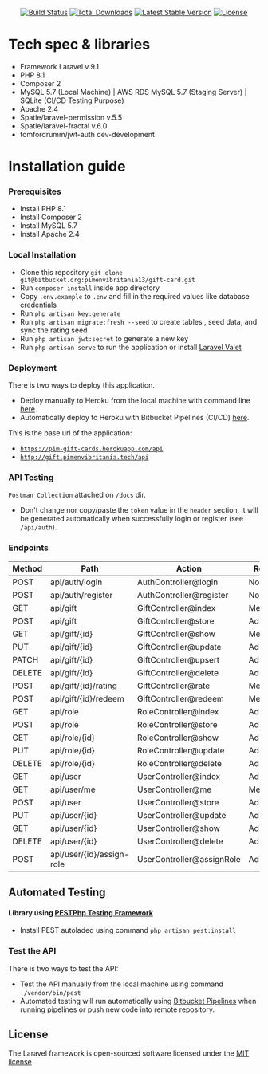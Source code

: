 
<p align="center">
<a href="https://travis-ci.org/laravel/framework"><img src="https://travis-ci.org/laravel/framework.svg" alt="Build Status"></a>
<a href="https://packagist.org/packages/laravel/framework"><img src="https://img.shields.io/packagist/dt/laravel/framework" alt="Total Downloads"></a>
<a href="https://packagist.org/packages/laravel/framework"><img src="https://img.shields.io/packagist/v/laravel/framework" alt="Latest Stable Version"></a>
<a href="https://packagist.org/packages/laravel/framework"><img src="https://img.shields.io/packagist/l/laravel/framework" alt="License"></a>
</p>

# Tech spec & libraries
- Framework Laravel v.9.1
- PHP 8.1
- Composer 2
- MySQL 5.7 (Local Machine) | AWS RDS MySQL 5.7 (Staging Server) | SQLite (CI/CD Testing Purpose)
- Apache 2.4
- Spatie/laravel-permission v.5.5
- Spatie/laravel-fractal v.6.0
- tomfordrumm/jwt-auth dev-development

# Installation guide
### Prerequisites
- Install PHP 8.1
- Install Composer 2
- Install MySQL 5.7
- Install Apache 2.4

### Local Installation
- Clone this repository `git clone git@bitbucket.org:pimenvibritania13/gift-card.git`
- Run `composer install` inside app directory 
- Copy `.env.example` to `.env` and fill in the required values like database credentials
- Run `php artisan key:generate`
- Run `php artisan migrate:fresh --seed` to create tables , seed data, and sync the rating seed
- Run `php artisan jwt:secret` to generate a new key
- Run `php artisan serve` to run the application or install [Laravel Valet](https://laravel.com/docs/9.x/valet)

### Deployment
There is two ways to deploy this application.
- Deploy manually to Heroku from the local machine with command line [here](https://devcenter.heroku.com/articles/git).
- Automatically deploy to Heroku with Bitbucket Pipelines (CI/CD) [here](https://bitbucket.org/pimenvibritania13/gift-card/projects/1/pipelines).

This is the base url of the application:  
- [`https://pim-gift-cards.herokuapp.com/api`](https://pim-gift-cards.herokuapp.com/api)
- [`http://gift.pimenvibritania.tech/api`](http://gift.pimenvibritania.tech/api)

### API Testing
`Postman Collection` attached on `/docs` dir.  
- Don't change nor copy/paste the `token` value in the `header` section, it will be generated automatically when successfully login or register (see `/api/auth`).


### Endpoints
| Method | Path                      | Action                    | Roles |
|--------|---------------------------|---------------------------|-------|
| POST   | api/auth/login            | AuthController@login      | None  |
| POST   | api/auth/register         | AuthController@register   | None  |
| GET    | api/gift                  | GiftController@index      | Member|
| POST   | api/gift                  | GiftController@store      | Admin |
| GET    | api/gift/{id}             | GiftController@show       | Member|
| PUT    | api/gift/{id}             | GiftController@update     | Admin |
| PATCH  | api/gift/{id}             | GiftController@upsert     | Admin |
| DELETE | api/gift/{id}             | GiftController@delete     | Admin |
| POST   | api/gift/{id}/rating      | GiftController@rate       | Member|
| POST   | api/gift/{id}/redeem      | GiftController@redeem     | Member|
| GET    | api/role                  | RoleController@index      | Admin |
| POST   | api/role                  | RoleController@store      | Admin |
 | GET    | api/role/{id}             | RoleController@show       | Admin |
| PUT    | api/role/{id}             | RoleController@update     | Admin |
| DELETE | api/role/{id}             | RoleController@delete     | Admin |
| GET    | api/user                  | UserController@index      | Admin |
| GET    | api/user/me               | UserController@me         | Member|
| POST   | api/user                  | UserController@store      | Admin |
| PUT    | api/user/{id}             | UserController@update     | Admin |
| GET    | api/user/{id}             | UserController@show       | Admin |
| DELETE | api/user/{id}             | UserController@delete     | Admin |
| POST   | api/user/{id}/assign-role | UserController@assignRole | Admin |

## Automated Testing
#### Library using [PESTPhp Testing Framework](https://pestphp.com/)
- Install PEST autoladed using command `php artisan pest:install` 

### Test the API
There is two ways to test the API:  
- Test the API manually from the local machine using command `./vendor/bin/pest`
- Automated testing will run automatically using [Bitbucket Pipelines](https://bitbucket.org/pimenvibritania13/gift-card/projects/1/pipelines) when running pipelines or push new code into remote repository.

## License
The Laravel framework is open-sourced software licensed under the [MIT license](https://opensource.org/licenses/MIT).
